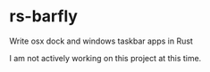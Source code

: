 # rs-barfly
Write osx dock and windows taskbar apps in Rust

I am not actively working on this project at this time.
